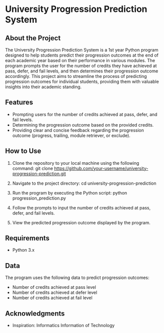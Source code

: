 # University Progression Prediction System

## About the Project
The University Progression Prediction System is a 1st year Python program designed to help students predict their progression outcomes at the end of each academic year based on their performance in various modules. The program prompts the user for the number of credits they have achieved at pass, defer, and fail levels, and then determines their progression outcome accordingly. This project aims to streamline the process of predicting progression outcomes for individual students, providing them with valuable insights into their academic standing.

## Features
- Prompting users for the number of credits achieved at pass, defer, and fail levels.
- Determining the progression outcome based on the provided credits.
- Providing clear and concise feedback regarding the progression outcome (progress, trailing, module retriever, or exclude).

## How to Use
1. Clone the repository to your local machine using the following command:
   git clone https://github.com/your-username/university-progression-prediction.git
2. Navigate to the project directory:
   cd university-progression-prediction
   
4. Run the program by executing the Python script:
   python progression_prediction.py
   
6. Follow the prompts to input the number of credits achieved at pass, defer, and fail levels.

7. View the predicted progression outcome displayed by the program.

## Requirements
- Python 3.x

## Data
The program uses the following data to predict progression outcomes:
- Number of credits achieved at pass level
- Number of credits achieved at defer level
- Number of credits achieved at fail level


## Acknowledgments
- Inspiration: Informatics Information of Technology

   

